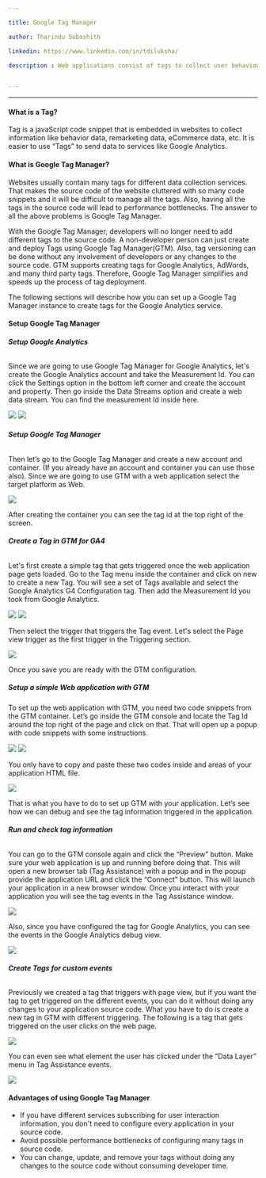 ```yaml
---

title: Google Tag Manager

author: Tharindu Subashith

linkedin: https://www.linkedin.com/in/tdiluksha/

description : Web applications consist of tags to collect user behaviour data, remarketing data, eCommerce data, etc. Google Tag Manager helps to manage all those tags easily without affecting the performance of the web applications.


---
```

___

#### **What is a Tag?**


Tag is a javaScript code snippet that is embedded in websites to collect information like behavior data, remarketing data, eCommerce data, etc. It is easier to use “Tags” to send data to services like Google Analytics.


#### **What is Google Tag Manager?**

Websites usually contain many tags for different data collection services. That makes the source code of the website cluttered with so many code snippets and it will be difficult to manage all the tags. Also, having all the tags in the source code will lead to performance bottlenecks. The answer to all the above problems is Google Tag Manager.


With the Google Tag Manager, developers will no longer need to add different tags to the source code. A non-developer person can just create and deploy Tags using Google Tag Manager(GTM). Also, tag versioning can be done without any involvement of developers or any changes to the source code. GTM supports creating tags for Google Analytics, AdWords, and many third party tags. Therefore, Google Tag Manager simplifies and speeds up the process of tag deployment.

The following sections will describe how you can set up a Google Tag Manager instance to create tags for the Google Analytics service.


#### **Setup Google Tag Manager**

###### **Setup Google Analytics**


Since we are going to use Google Tag Manager for Google Analytics, let's create the Google Analytics account and take the Measurement Id. You can click the Settings option in the bottom left corner and create the account and property. Then go inside the Data Streams option and create a web data stream. You can find the measurement Id inside here.


<img src="/img/ts_1_2022_10_07.png" />


<img src="/img/ts_2_2022_10_07.png"  />


###### **Setup Google Tag Manager**


Then let’s go to the Google Tag Manager and create a new account and container. (If you already have an account and container you can use those also). Since we are going to use GTM with a web application select the target platform as Web.


<img src="/img/ts_3_2022_10_07.png"  />


After creating the container you can see the tag id at the top right of the screen.


###### **Create a Tag in GTM for GA4**


Let's first create a simple tag that gets triggered once the web application page gets loaded. Go to the Tag menu inside the container and click on new to create a new Tag. You will see a set of Tags available and select the Google Analytics G4 Configuration tag. Then add the Measurement Id you took from Google Analytics.


<img src="/img/ts_4_2022_10_07.png" />


<img src="/img/ts_5_2022_10_07.png"  />


Then select the trigger that triggers the Tag event. Let's select the Page view trigger as the first trigger in the Triggering section.


<img src="/img/ts_6_2022_10_07.png" />


Once you save you are ready with the GTM configuration.


##### **Setup a simple Web application with GTM**

To set up the web application with GTM, you need two code snippets from the GTM container. Let’s go inside the GTM console and locate the Tag Id around the top right of the page and click on that. That will open up a popup with code snippets with some instructions.


<img src="/img/ts_7_2022_10_07.png"  />


<img src="/img/ts_8_2022_10_07.png" />


You only have to copy and paste these two codes inside <head> and <body> areas of your application HTML file.


<img src="/img/ts_9_2022_10_07.png"  />


That is what you have to do to set up GTM with your application. Let’s see how we can debug and see the tag information triggered in the application.


###### **Run and check tag information**


You can go to the GTM console again and click the “Preview” button. Make sure your web application is up and running before doing that. This will open a new browser tab (Tag Assistance) with a popup and in the popup provide the application URL and click the “Connect” button. This will launch your application in a new browser window. Once you interact with your application you will see the tag events in the Tag Assistance window.


<img src="/img/ts_10_2022_10_07.png"  />


Also, since you have configured the tag for Google Analytics, you can see the events in the Google Analytics debug view.


<img src="/img/ts_11_2022_10_07.png"  />


###### **Create Tags for custom events**


Previously we created a tag that triggers with page view, but if you want the tag to get triggered on the different events, you can do it without doing any changes to your application source code. What you have to do is create a new tag in GTM with different triggering. The following is a tag that gets triggered on the user clicks on the web page.


<img src="/img/ts_12_2022_10_07.png"  />


You can even see what element the user has clicked under the “Data Layer” menu in Tag Assistance events.


<img src="/img/ts_13_2022_10_07.png"  />

#### **Advantages of using Google Tag Manager**


-	If you have different services subscribing for user interaction information, you don't need to configure every application in your source code.
-	Avoid possible performance bottlenecks of configuring many tags in source code.
-	You can change, update, and remove your tags without doing any changes to the source code without consuming developer time.


